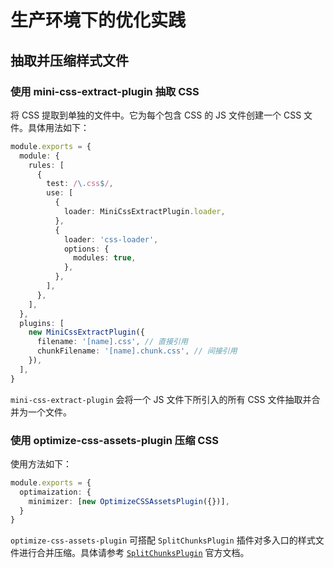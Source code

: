 # 生产环境下的优化实践
## 抽取并压缩样式文件
### 使用 mini-css-extract-plugin 抽取 CSS
将 CSS 提取到单独的文件中。它为每个包含 CSS 的 JS 文件创建一个 CSS 文件。具体用法如下：
```typescript
module.exports = {
  module: {
    rules: [
      {
        test: /\.css$/,
        use: [
          {
            loader: MiniCssExtractPlugin.loader,
          },
          {
            loader: 'css-loader',
            options: {
              modules: true,
            },
          },
        ],
      },
    ],
  },
  plugins: [
    new MiniCssExtractPlugin({
      filename: '[name].css', // 直接引用
      chunkFilename: '[name].chunk.css', // 间接引用
    }),
  ],
}
```
`mini-css-extract-plugin` 会将一个 JS 文件下所引入的所有 CSS 文件抽取并合并为一个文件。
### 使用 optimize-css-assets-plugin 压缩 CSS
使用方法如下：
```typescript
module.exports = {
  optimaization: {
    minimizer: [new OptimizeCSSAssetsPlugin({})],
  }
}
```
`optimize-css-assets-plugin` 可搭配 `SplitChunksPlugin` 插件对多入口的样式文件进行合并压缩。具体请参考 [`SplitChunksPlugin`](https://v4.webpack.js.org/plugins/split-chunks-plugin/) 官方文档。